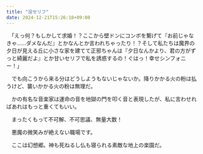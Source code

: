 ```yaml
---
title: "没セリフ"
date: 2024-12-21T15:26:18+09:00
---
```

　｢えっ何？もしかして求婚！？ここから壁ドンにコンボを繋げて『お前じゃなきゃ……ダメなんだ』とかなんとか言われちゃったり！？そして私たちは魔界の夕日が見える丘に小さな家を建てて正邪ちゃんは『夕日なんかより、君の方がずっと綺麗だよ』とか甘いセリフで私を誘惑するの！ぐはっ！幸せシンフォニー！｣

　でも向こうから来る分はどうしようもないじゃないか。降りかかる火の粉は払うけど、襲いかかる火の粉は無理だ。

　かの有名な音楽家は運命の音を地獄の門を叩く音と表現したが、私に言わせればあれはもっと重くてもいい。

　まったくもって不可解、不可思議、無量大数！

　悪魔の微笑みが絶えない職場です。

　ここは幻想郷。神も死ねるし仏も寝られる素敵な地上の楽園だ。
